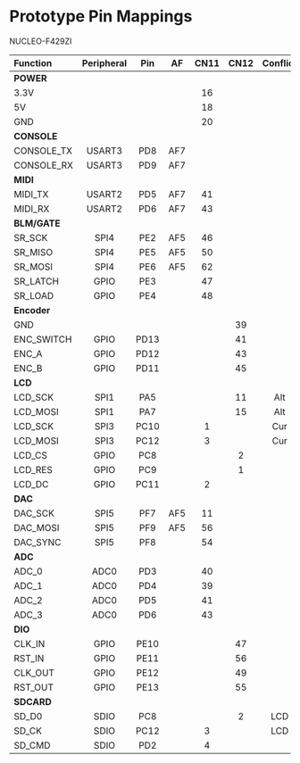 # Prototype Pin Mappings

NUCLEO-F429ZI

| Function      | Peripheral| Pin   | AF    | CN11  | CN12  | Conflict  |
| :---          | :---:     | :---: | :---: | :---: | :---: | :---:     |
| **POWER**     |           |       |       |       |       |
| 3.3V          |           |       |       | 16    |       |
| 5V            |           |       |       | 18    |       |
| GND           |           |       |       | 20    |       |
| **CONSOLE**   |           |       |       |       |       |
| CONSOLE_TX    | USART3    | PD8   | AF7   |       |       |
| CONSOLE_RX    | USART3    | PD9   | AF7   |       |       |
| **MIDI**      |           |       |       |       |       |
| MIDI_TX       | USART2    | PD5   | AF7   | 41    |       |
| MIDI_RX       | USART2    | PD6   | AF7   | 43    |       |
| **BLM/GATE**  |           |       |       |       |       |
| SR_SCK        | SPI4      | PE2   | AF5   | 46    |       |
| SR_MISO       | SPI4      | PE5   | AF5   | 50    |       |
| SR_MOSI       | SPI4      | PE6   | AF5   | 62    |       |
| SR_LATCH      | GPIO      | PE3   |       | 47    |       |
| SR_LOAD       | GPIO      | PE4   |       | 48    |       |
| **Encoder**   |           |       |       |       |       |
| GND           |           |       |       |       | 39    |
| ENC_SWITCH    | GPIO      | PD13  |       |       | 41    |
| ENC_A         | GPIO      | PD12  |       |       | 43    |
| ENC_B         | GPIO      | PD11  |       |       | 45    |
| **LCD**       |           |       |       |       |       |
| LCD_SCK       | SPI1      | PA5   |       |       | 11    | Alt
| LCD_MOSI      | SPI1      | PA7   |       |       | 15    | Alt
| LCD_SCK       | SPI3      | PC10  |       | 1     |       | Cur
| LCD_MOSI      | SPI3      | PC12  |       | 3     |       | Cur
| LCD_CS        | GPIO      | PC8   |       |       | 2     |
| LCD_RES       | GPIO      | PC9   |       |       | 1     |
| LCD_DC        | GPIO      | PC11  |       | 2     |       |
| **DAC**       |           |       |       |       |       |
| DAC_SCK       | SPI5      | PF7   | AF5   | 11    |       |
| DAC_MOSI      | SPI5      | PF9   | AF5   | 56    |       |
| DAC_SYNC      | SPI5      | PF8   |       | 54    |       |
| **ADC**       |           |       |       |       |       |
| ADC_0         | ADC0      | PD3   |       | 40    |       |
| ADC_1         | ADC0      | PD4   |       | 39    |       |
| ADC_2         | ADC0      | PD5   |       | 41    |       |
| ADC_3         | ADC0      | PD6   |       | 43    |       |
| **DIO**       |           |       |       |       |       |
| CLK_IN        | GPIO      | PE10  |       |       | 47    |
| RST_IN        | GPIO      | PE11  |       |       | 56    |
| CLK_OUT       | GPIO      | PE12  |       |       | 49    |
| RST_OUT       | GPIO      | PE13  |       |       | 55    |
| **SDCARD**    |           |       |       |       |       |
| SD_D0         | SDIO      | PC8   |       |       | 2     | LCD
| SD_CK         | SDIO      | PC12  |       | 3     |       | LCD
| SD_CMD        | SDIO      | PD2   |       | 4     |       |


